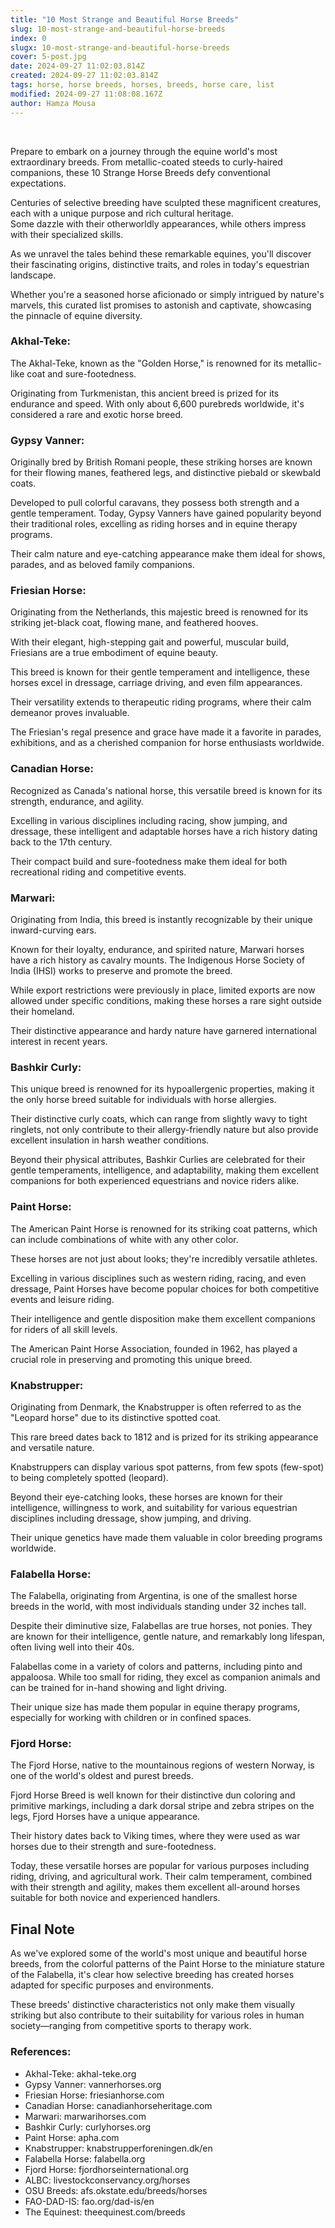 ```yaml
---
title: "10 Most Strange and Beautiful Horse Breeds"
slug: 10-most-strange-and-beautiful-horse-breeds
index: 0
slugx: 10-most-strange-and-beautiful-horse-breeds
cover: 5-post.jpg
date: 2024-09-27 11:02:03.814Z
created: 2024-09-27 11:02:03.814Z
tags: horse, horse breeds, horses, breeds, horse care, list
modified: 2024-09-27 11:08:08.167Z
author: Hamza Mousa
---
```


 

Prepare to embark on a journey through the equine world's most extraordinary breeds. From metallic-coated steeds to curly-haired companions, these 10 Strange Horse Breeds defy conventional expectations.



Centuries of selective breeding have sculpted these magnificent creatures, each with a unique purpose and rich cultural heritage.  
Some dazzle with their otherworldly appearances, while others impress with their specialized skills.



As we unravel the tales behind these remarkable equines, you'll discover their fascinating origins, distinctive traits, and roles in today's equestrian landscape.

Whether you're a seasoned horse aficionado or simply intrigued by nature's marvels, this curated list promises to astonish and captivate, showcasing the pinnacle of equine diversity.





### Akhal-Teke:

The Akhal-Teke, known as the "Golden Horse," is renowned for its metallic-like coat and sure-footedness.

  
Originating from Turkmenistan, this ancient breed is prized for its endurance and speed. With only about 6,600 purebreds worldwide, it's considered a rare and exotic horse breed.



### Gypsy Vanner:

Originally bred by British Romani people, these striking horses are known for their flowing manes, feathered legs, and distinctive piebald or skewbald coats.



Developed to pull colorful caravans, they possess both strength and a gentle temperament. Today, Gypsy Vanners have gained popularity beyond their traditional roles, excelling as riding horses and in equine therapy programs.

Their calm nature and eye-catching appearance make them ideal for shows, parades, and as beloved family companions.

### Friesian Horse:

Originating from the Netherlands, this majestic breed is renowned for its striking jet-black coat, flowing mane, and feathered hooves.

With their elegant, high-stepping gait and powerful, muscular build, Friesians are a true embodiment of equine beauty. 

This breed is known for their gentle temperament and intelligence, these horses excel in dressage, carriage driving, and even film appearances.



Their versatility extends to therapeutic riding programs, where their calm demeanor proves invaluable.

The Friesian's regal presence and grace have made it a favorite in parades, exhibitions, and as a cherished companion for horse enthusiasts worldwide.

### Canadian Horse:

Recognized as Canada's national horse, this versatile breed is known for its strength, endurance, and agility.

Excelling in various disciplines including racing, show jumping, and dressage, these intelligent and adaptable horses have a rich history dating back to the 17th century. 



Their compact build and sure-footedness make them ideal for both recreational riding and competitive events.

### Marwari:

Originating from India, this breed is instantly recognizable by their unique inward-curving ears.



Known for their loyalty, endurance, and spirited nature, Marwari horses have a rich history as cavalry mounts. The Indigenous Horse Society of India (IHSI) works to preserve and promote the breed. 



While export restrictions were previously in place, limited exports are now allowed under specific conditions, making these horses a rare sight outside their homeland.



Their distinctive appearance and hardy nature have garnered international interest in recent years.

### Bashkir Curly:

This unique breed is renowned for its hypoallergenic properties, making it the only horse breed suitable for individuals with horse allergies.



Their distinctive curly coats, which can range from slightly wavy to tight ringlets, not only contribute to their allergy-friendly nature but also provide excellent insulation in harsh weather conditions.



Beyond their physical attributes, Bashkir Curlies are celebrated for their gentle temperaments, intelligence, and adaptability, making them excellent companions for both experienced equestrians and novice riders alike.

### Paint Horse:

The American Paint Horse is renowned for its striking coat patterns, which can include combinations of white with any other color.



These horses are not just about looks; they're incredibly versatile athletes.



Excelling in various disciplines such as western riding, racing, and even dressage, Paint Horses have become popular choices for both competitive events and leisure riding.



Their intelligence and gentle disposition make them excellent companions for riders of all skill levels.



The American Paint Horse Association, founded in 1962, has played a crucial role in preserving and promoting this unique breed.

### Knabstrupper:

Originating from Denmark, the Knabstrupper is often referred to as the "Leopard horse" due to its distinctive spotted coat.



This rare breed dates back to 1812 and is prized for its striking appearance and versatile nature.



Knabstruppers can display various spot patterns, from few spots (few-spot) to being completely spotted (leopard).



Beyond their eye-catching looks, these horses are known for their intelligence, willingness to work, and suitability for various equestrian disciplines including dressage, show jumping, and driving. 



Their unique genetics have made them valuable in color breeding programs worldwide.



### Falabella Horse:

The Falabella, originating from Argentina, is one of the smallest horse breeds in the world, with most individuals standing under 32 inches tall.



Despite their diminutive size, Falabellas are true horses, not ponies. They are known for their intelligence, gentle nature, and remarkably long lifespan, often living well into their 40s.



Falabellas come in a variety of colors and patterns, including pinto and appaloosa. While too small for riding, they excel as companion animals and can be trained for in-hand showing and light driving.



Their unique size has made them popular in equine therapy programs, especially for working with children or in confined spaces.

### Fjord Horse:

The Fjord Horse, native to the mountainous regions of western Norway, is one of the world's oldest and purest breeds. 



Fjord Horse Breed is well known for their distinctive dun coloring and primitive markings, including a dark dorsal stripe and zebra stripes on the legs, Fjord Horses have a unique appearance.



Their history dates back to Viking times, where they were used as war horses due to their strength and sure-footedness.



Today, these versatile horses are popular for various purposes including riding, driving, and agricultural work. Their calm temperament, combined with their strength and agility, makes them excellent all-around horses suitable for both novice and experienced handlers.

## Final Note

As we've explored some of the world's most unique and beautiful horse breeds, from the colorful patterns of the Paint Horse to the miniature stature of the Falabella, it's clear how selective breeding has created horses adapted for specific purposes and environments. 



These breeds' distinctive characteristics not only make them visually striking but also contribute to their suitability for various roles in human society—ranging from competitive sports to therapy work.

### References:

- Akhal-Teke: akhal-teke.org
- Gypsy Vanner: vannerhorses.org
- Friesian Horse: friesianhorse.com
- Canadian Horse: canadianhorseheritage.com
- Marwari: marwarihorses.com
- Bashkir Curly: curlyhorses.org
- Paint Horse: apha.com
- Knabstrupper: knabstrupperforeningen.dk/en
- Falabella Horse: falabella.org
- Fjord Horse: fjordhorseinternational.org
- ALBC: livestockconservancy.org/horses
- OSU Breeds: afs.okstate.edu/breeds/horses
- FAO-DAD-IS: fao.org/dad-is/en
- The Equinest: theequinest.com/breeds